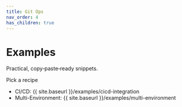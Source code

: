 ```yaml
---
title: Git Ops
nav_order: 4
has_children: true
---
```


# Examples

Practical, copy‑paste‑ready snippets.

Pick a recipe
- CI/CD: {{ site.baseurl }}/examples/cicd-integration
- Multi-Environment: {{ site.baseurl }}/examples/multi-environment
